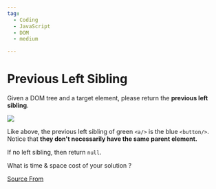 ```yaml
---
tag:
  - Coding
  - JavaScript
  - DOM
  - medium

---
```

  
# Previous Left Sibling

Given a DOM tree and a target element, please return the **previous left sibling**.

![](https://cdn.bfe.dev/bfe/img/2a737BvrqUaK1F9YnxrD1JkYV58y8Le8_1063x546_1621897998092.png)

Like above, the previous left sibling of green `<a/>` is the blue `<button/>`. Notice that **they don't necessarily have the same parent element.**

If no left sibling, then return `null`.

What is time & space cost of your solution ?


[Source From](https://bigfrontend.dev/problem/previous-left-sibling)

  